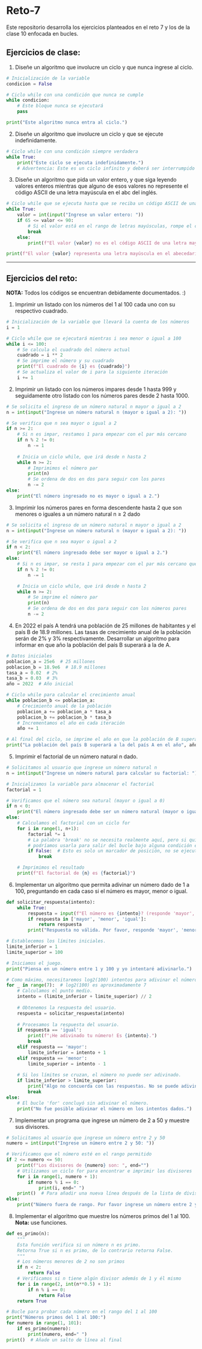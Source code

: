 # Reto-7
Este repositorio desarrolla los ejercicios planteados en el reto 7 y los de la clase 10 enfocada en bucles.

## **Ejercicios de clase:**

1. Diseñe un algoritmo que involucre un ciclo y que nunca ingrese al ciclo.
   
```python
# Inicialización de la variable
condicion = False

# Ciclo while con una condición que nunca se cumple
while condicion:
    # Este bloque nunca se ejecutará
    pass

print("Este algoritmo nunca entra al ciclo.")
```


2. Diseñe un algoritmo que involucre un ciclo y que se ejecute indefinidamente.
```python
# Ciclo while con una condición siempre verdadera
while True:
    print("Este ciclo se ejecuta indefinidamente.")
    # Advertencia: Este es un ciclo infinito y deberá ser interrumpido manualmente.
```

3. Diseñe un algoritmo que pida un valor entero, y que siga leyendo valores enteros mientras que alguno de esos valores no represente el código ASCII de una letra mayúscula en el abc del inglés.
```python
# Ciclo while que se ejecuta hasta que se reciba un código ASCII de una letra mayúscula en inglés
while True:
    valor = int(input("Ingrese un valor entero: "))
    if 65 <= valor <= 90:
        # Si el valor está en el rango de letras mayúsculas, rompe el ciclo
        break
    else:
        print(f"El valor {valor} no es el código ASCII de una letra mayúscula en inglés.")

print(f"El valor {valor} representa una letra mayúscula en el abecedario inglés.")
```
_________________________________________________________________________________________________________________________________________________________

## **Ejercicios del reto:**
**NOTA:** Todos los códigos se encuentran debidamente documentados. :) 

1. Imprimir un listado con los números del 1 al 100 cada uno con su respectivo cuadrado.
   
```python
# Inicialización de la variable que llevará la cuenta de los números
i = 1

# Ciclo while que se ejecutará mientras i sea menor o igual a 100
while i <= 100:
    # Se calcula el cuadrado del número actual
    cuadrado = i ** 2
    # Se imprime el número y su cuadrado
    print(f"El cuadrado de {i} es {cuadrado}")
    # Se actualiza el valor de i para la siguiente iteración
    i += 1
```

2. Imprimir un listado con los números impares desde 1 hasta 999 y seguidamente otro listado con los números pares desde 2 hasta 1000.
   
```python
# Se solicita el ingreso de un número natural n mayor o igual a 2
n = int(input("Ingrese un número natural n (mayor o igual a 2): "))

# Se verifica que n sea mayor o igual a 2
if n >= 2:
    # Si n es impar, restamos 1 para empezar con el par más cercano
    if n % 2 != 0:
        n -= 1
    
    # Inicia un ciclo while, que irá desde n hasta 2
    while n >= 2:
        # Imprimimos el número par
        print(n)
        # Se ordena de dos en dos para seguir con los pares
        n -= 2
else:
    print("El número ingresado no es mayor o igual a 2.")
```

3. Imprimir los números pares en forma descendente hasta 2 que son menores o iguales a un número natural n ≥ 2 dado
   
```python
# Se solicita el ingreso de un número natural n mayor o igual a 2
n = int(input("Ingrese un número natural n (mayor o igual a 2): "))

# Se verifica que n sea mayor o igual a 2
if n < 2:
    print("El número ingresado debe ser mayor o igual a 2.")
else:
    # Si n es impar, se resta 1 para empezar con el par más cercano que sea menor que n
    if n % 2 != 0:
        n -= 1

    # Inicia un ciclo while, que irá desde n hasta 2
    while n >= 2:
        # Se imprime el número par
        print(n)
        # Se ordena de dos en dos para seguir con los números pares
        n -= 2
```

4. En 2022 el país A tendrá una población de 25 millones de habitantes y el país B de 18.9 millones. Las tasas de crecimiento anual de la población serán de 2% y 3% respectivamente. Desarrollar un algoritmo para informar en que año la población del país B superará a la de A.

```python
# Datos iniciales
poblacion_a = 25e6  # 25 millones
poblacion_b = 18.9e6  # 18.9 millones
tasa_a = 0.02  # 2%
tasa_b = 0.03  # 3%
año = 2022  # Año inicial

# Ciclo while para calcular el crecimiento anual
while poblacion_b <= poblacion_a:
    # Crecimiento anual de la población
    poblacion_a += poblacion_a * tasa_a
    poblacion_b += poblacion_b * tasa_b
    # Incrementamos el año en cada iteración
    año += 1

# Al final del ciclo, se imprime el año en que la población de B supera a la de A
print("La población del país B superará a la del país A en el año", año)

```

5. Imprimir el factorial de un número natural n dado.
   
```python
# Solicitamos al usuario que ingrese un número natural n
n = int(input("Ingrese un número natural para calcular su factorial: "))

# Inicializamos la variable para almacenar el factorial
factorial = 1

# Verificamos que el número sea natural (mayor o igual a 0)
if n < 0:
    print("El número ingresado debe ser un número natural (mayor o igual a 0).")
else:
    # Calculamos el factorial con un ciclo for
    for i in range(1, n+1):
        factorial *= i
        # La palabra 'break' no se necesita realmente aquí, pero si quisiéramos
        # podríamos usarla para salir del bucle bajo alguna condición especial
        if False:  # Esto es solo un marcador de posición, no se ejecutará
            break

    # Imprimimos el resultado
    print(f"El factorial de {n} es {factorial}")
```

6. Implementar un algoritmo que permita adivinar un número dado de 1 a 100, preguntando en cada caso si el número es mayor, menor o igual.
   
```python
def solicitar_respuesta(intento):
    while True:
        respuesta = input(f"El número es {intento}? (responde 'mayor', 'menor' o 'igual'): ").strip().lower()
        if respuesta in ['mayor', 'menor', 'igual']:
            return respuesta
        print("Respuesta no válida. Por favor, responde 'mayor', 'menor' o 'igual'.")

# Establecemos los límites iniciales.
limite_inferior = 1
limite_superior = 100

# Iniciamos el juego.
print("Piensa en un número entre 1 y 100 y yo intentaré adivinarlo.")

# Como máximo, necesitaremos log2(100) intentos para adivinar el número.
for _ in range(7):  # log2(100) es aproximadamente 7
    # Calculamos el punto medio.
    intento = (limite_inferior + limite_superior) // 2
    
    # Obtenemos la respuesta del usuario.
    respuesta = solicitar_respuesta(intento)
    
    # Procesamos la respuesta del usuario.
    if respuesta == 'igual':
        print(f"¡He adivinado tu número! Es {intento}.")
        break
    elif respuesta == 'mayor':
        limite_inferior = intento + 1
    elif respuesta == 'menor':
        limite_superior = intento - 1
    
    # Si los límites se cruzan, el número no puede ser adivinado.
    if limite_inferior > limite_superior:
        print("Algo no concuerda con las respuestas. No se puede adivinar el número bajo estas condiciones.")
        break
else:
    # El bucle 'for' concluyó sin adivinar el número.
    print("No fue posible adivinar el número en los intentos dados.")
```

7. Implementar un programa que ingrese un número de 2 a 50 y muestre sus divisores.
```python
# Solicitamos al usuario que ingrese un número entre 2 y 50
numero = int(input("Ingrese un número entre 2 y 50: "))

# Verificamos que el número esté en el rango permitido
if 2 <= numero <= 50:
    print(f"Los divisores de {numero} son: ", end="")
    # Utilizamos un ciclo for para encontrar e imprimir los divisores
    for i in range(1, numero + 1):
        if numero % i == 0:
            print(i, end=" ")
    print()  # Para añadir una nueva línea después de la lista de divisores
else:
    print("Número fuera de rango. Por favor ingrese un número entre 2 y 50.")
```

8. Implementar el algoritmo que muestre los números primos del 1 al 100. **Nota:** use funciones.
   
```python
def es_primo(n):
    """
    Esta función verifica si un número n es primo.
    Retorna True si n es primo, de lo contrario retorna False.
    """
    # Los números menores de 2 no son primos
    if n < 2:
        return False
    # Verificamos si n tiene algún divisor además de 1 y él mismo
    for i in range(2, int(n**0.5) + 1):
        if n % i == 0:
            return False
    return True

# Bucle para probar cada número en el rango del 1 al 100
print("Números primos del 1 al 100:")
for numero in range(1, 101):
    if es_primo(numero):
        print(numero, end=" ")
print()  # Añade un salto de línea al final
```

